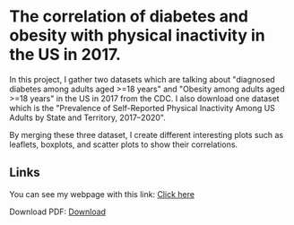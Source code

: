 # **The correlation of diabetes and obesity with physical inactivity in the US in 2017.**

In this project, I gather two datasets which are talking about "diagnosed diabetes among adults aged >=18 years" and "Obesity among adults aged >=18 years" in the US in 2017 from the CDC. I also download one dataset which is the "Prevalence of Self-Reported Physical Inactivity Among US Adults by State and Territory, 2017–2020".

By merging these three dataset, I create different interesting plots such as leaflets, boxplots, and scatter plots to show their correlations.

## Links

You can see my webpage with this link:
[Click here](https://rawcdn.githack.com/ChengHsiangLu/PM566-finalproject/9e16791487c0247a68aad3a84c25b57f47929aab/index.html)

Download PDF:
[Download](https://github.com/ChengHsiangLu/PM566-finalproject/raw/main/index.pdf)


